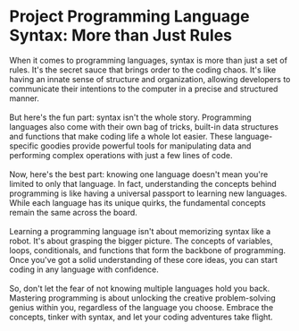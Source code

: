 # Project Programming Language Syntax: More than Just Rules

<p style="text-align: justified;">
  When it comes to programming languages, syntax is more than just a set of rules. It's the secret sauce that brings order to the coding chaos. It's like having an innate sense of structure and organization, allowing developers to communicate their intentions to the computer in a precise and structured manner.<br>
  <br>
  But here's the fun part: syntax isn't the whole story. Programming languages also come with their own bag of tricks, built-in data structures and functions that make coding life a whole lot easier. These language-specific goodies provide powerful tools for manipulating data and performing complex operations with just a few lines of code.<br>
  <br>
  Now, here's the best part: knowing one language doesn't mean you're limited to only that language. In fact, understanding the concepts behind programming is like having a universal passport to learning new languages. While each language has its unique quirks, the fundamental concepts remain the same across the board.<br>
  <br>
  Learning a programming language isn't about memorizing syntax like a robot. It's about grasping the bigger picture. The concepts of variables, loops, conditionals, and functions that form the backbone of programming. Once you've got a solid understanding of these core ideas, you can start coding in any language with confidence.<br>
  <br>
  So, don't let the fear of not knowing multiple languages hold you back. Mastering programming is about unlocking the creative problem-solving genius within you, regardless of the language you choose. Embrace the concepts, tinker with syntax, and let your coding adventures take flight.
</p>
